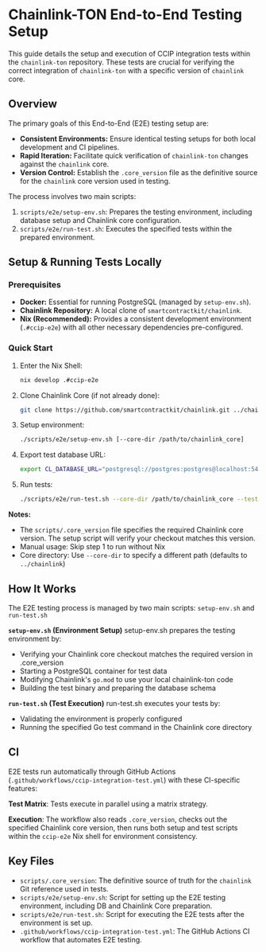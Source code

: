 # Chainlink-TON End-to-End Testing Setup

This guide details the setup and execution of CCIP integration tests within the `chainlink-ton` repository. These tests are crucial for verifying the correct integration of `chainlink-ton` with a specific version of `chainlink` core.

## Overview

The primary goals of this End-to-End (E2E) testing setup are:

* **Consistent Environments:** Ensure identical testing setups for both local development and CI pipelines.
* **Rapid Iteration:** Facilitate quick verification of `chainlink-ton` changes against the `chainlink` core.
* **Version Control:** Establish the `.core_version` file as the definitive source for the `chainlink` core version used in testing.

The process involves two main scripts:

1. `scripts/e2e/setup-env.sh`: Prepares the testing environment, including database setup and Chainlink core configuration.
2. `scripts/e2e/run-test.sh`: Executes the specified tests within the prepared environment.

## Setup & Running Tests Locally

### Prerequisites

* **Docker:** Essential for running PostgreSQL (managed by `setup-env.sh`).
* **Chainlink Repository:** A local clone of `smartcontractkit/chainlink`.
* **Nix (Recommended):** Provides a consistent development environment (`.#ccip-e2e`) with all other necessary dependencies pre-configured.

### Quick Start

1. Enter the Nix Shell:

    ```bash
    nix develop .#ccip-e2e
    ```

2. Clone Chainlink Core (if not already done):

    ```bash
    git clone https://github.com/smartcontractkit/chainlink.git ../chainlink
    ```

3. Setup environment:

    ```bash
    ./scripts/e2e/setup-env.sh [--core-dir /path/to/chainlink_core]
    ```

4. Export test database URL:

    ```bash
    export CL_DATABASE_URL="postgresql://postgres:postgres@localhost:5432/chainlink_test?sslmode=disable"
    ```

5. Run tests:

    ```bash
    ./scripts/e2e/run-test.sh --core-dir /path/to/chainlink_core --test-command "cd integration-tests/smoke/ccip && go test ccip_ton_messaging_test.go -timeout 12m -count=1 -json"
    ```

**Notes:**
<!---
    TODO: Align this `.core_version` Git reference with the Chainlink version tag used for the BASE_IMAGE (e.g., `public.ecr.aws/chainlink/chainlink:vX.Y.Z-plugins`) in Docker build scripts like `scripts/build/build-image.sh`. This synchronization will ensure consistency between source-based integration tests and the plugin's runtime environment within the Docker image, removing discrepancies that could arise from using two different core dependency sources/versions.
-->
* The `scripts/.core_version` file specifies the required Chainlink core version. The setup script will verify your checkout matches this version.
* Manual usage: Skip step 1 to run without Nix
* Core directory: Use `--core-dir` to specify a different path (defaults to `../chainlink`)

## How It Works

The E2E testing process is managed by two main scripts: `setup-env.sh` and `run-test.sh`

**`setup-env.sh` (Environment Setup)**
setup-env.sh prepares the testing environment by:

* Verifying your Chainlink core checkout matches the required version in .core_version
* Starting a PostgreSQL container for test data
* Modifying Chainlink's `go.mod` to use your local chainlink-ton code
* Building the test binary and preparing the database schema

**`run-test.sh` (Test Execution)**
run-test.sh executes your tests by:

* Validating the environment is properly configured
* Running the specified Go test command in the Chainlink core directory

## CI

E2E tests run automatically through GitHub Actions (`.github/workflows/ccip-integration-test.yml`) with these CI-specific features:

**Test Matrix**: Tests execute in parallel using a matrix strategy.

**Execution**: The workflow also reads `.core_version`, checks out the specified Chainlink core version, then runs both setup and test scripts within the `ccip-e2e` Nix shell for environment consistency.

## Key Files

* `scripts/.core_version`: The definitive source of truth for the `chainlink` Git reference used in tests.
* `scripts/e2e/setup-env.sh`: Script for setting up the E2E testing environment, including DB and Chainlink Core preparation.
* `scripts/e2e/run-test.sh`: Script for executing the E2E tests after the environment is set up.
* `.github/workflows/ccip-integration-test.yml`: The GitHub Actions CI workflow that automates E2E testing.
